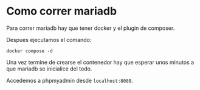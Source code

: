 # Como correr mariadb
Para correr mariadb hay que tener docker y el plugin de composer.

Despues ejecutamos el comando:

`docker compose -d`

Una vez termine de crearse el contenedor hay que esperar unos minutos a que mariadb se inicialice del todo.

Accedemos a phpmyadmin desde `localhost:8080`.

